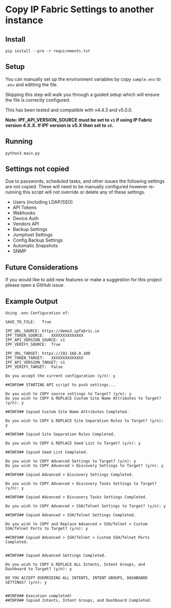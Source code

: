 # Copy IP Fabric Settings to another instance

## Install
`pip install --pre -r requirements.txt`

## Setup
You can manually set up the environment variables by copy `sample.env` to `.env` and editting the file.

Skipping this step will walk you through a guided setup which will ensure the file is correctly configured.

This has been tested and compatible with v4.4.3 and v5.0.0.

**Note: IPF_API_VERSION_SOURCE must be set to `v1` if using IP Fabric version 4.X.X.
If IPF version is v5.X then set to `v5`.**

## Running
`python3 main.py`

## Settings not copied
Due to passwords, scheduled tasks, and other issues the following settings are not copied.
These will need to be manually configured however re-running this script will not override or delete
any of these settings.

- Users (including LDAP/SSO)
- API Tokens
- Webhooks
- Device Auth
- Vendors API
- Backup Settings
- Jumphost Settings
- Config Backup Settings
- Automatic Snapshots
- SNMP

## Future Considerations
If you would like to add new features or make a suggestion for this project please open a GitHub issue.

## Example Output

```commandline
Using .env Configuration of:

SAVE_TO_FILE:	True

IPF_URL_SOURCE:	https://demo3.ipfabric.io
IPF_TOKEN_SOURCE:	XXXXXXXXXXXXXX
IPF_API_VERSION_SOURCE:	v1
IPF_VERIFY_SOURCE:	True

IPF_URL_TARGET:	https://192.168.0.100
IPF_TOKEN_TARGET:	XXXXXXXXXXXXXX
IPF_API_VERSION_TARGET:	v1
IPF_VERIFY_TARGET:	False

Do you accept the current configuration (y/n): y

##INFO## STARTING API script to push settings...

Do you wish to COPY source settings to Target? (y/n): y
Do you wish to COPY & REPLACE Custom Site Name Attributes to Target? (y/n): y

##INFO## Copied Custom Site Name Attributes Completed.

Do you wish to COPY & REPLACE Site Separation Rules to Target? (y/n): y

##INFO## Copied Site Separation Rules Completed.

Do you wish to COPY & REPLACE Seed List to Target? (y/n): y

##INFO## Copied Seed List Completed.

Do you wish to COPY Advanced Settings to Target? (y/n): y
Do you wish to COPY Advanced > Discovery Settings to Target? (y/n): y

##INFO## Copied Advanced > Discovery Settings Completed.

Do you wish to COPY Advanced > Discovery Tasks Settings to Target? (y/n): y

##INFO## Copied Advanced > Discovery Tasks Settings Completed.

Do you wish to COPY Advanced > SSH/Telnet Settings to Target? (y/n): y

##INFO## Copied Advanced > SSH/Telnet Settings Completed.

Do you wish to COPY and Replace Advanced > SSH/Telnet > Custom SSH/Telnet Ports to Target? (y/n): y

##INFO## Copied Advanced > SSH/Telnet > Custom SSH/Telnet Ports Completed.


##INFO## Copied Advanced Settings Completed.

Do you wish to COPY & REPLACE ALL Intents, Intent Groups, and Dashboard to Target? (y/n): y

DO YOU ACCEPT OVERRIDING ALL INTENTS, INTENT GROUPS, DASHBOARD SETTINGS? (y/n): y


##INFO## Execution completed!
##INFO## Copied Intents, Intent Groups, and Dashboard Completed.
```